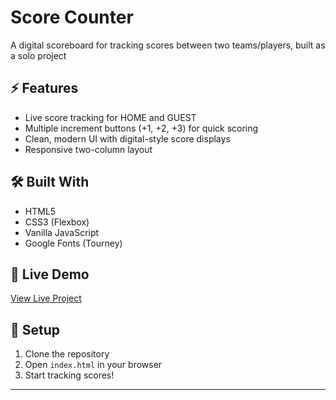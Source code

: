 # Score Counter

A digital scoreboard for tracking scores between two teams/players, built as a solo project

## ⚡ Features

- Live score tracking for HOME and GUEST
- Multiple increment buttons (+1, +2, +3) for quick scoring
- Clean, modern UI with digital-style score displays
- Responsive two-column layout

## 🛠️ Built With

- HTML5
- CSS3 (Flexbox)
- Vanilla JavaScript
- Google Fonts (Tourney)



## 🚀 Live Demo

[View Live Project](#) <!-- Add your deployment link -->

## 📁 Setup

1. Clone the repository
2. Open `index.html` in your browser
3. Start tracking scores!

---

